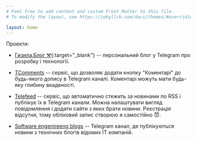 ```yaml
---
# Feel free to add content and custom Front Matter to this file.
# To modify the layout, see https://jekyllrb.com/docs/themes/#overriding-theme-defaults

layout: home
---
```

Проекти:
- [Гизила.Блог ⚒](https://t.me/hyzyla_blog){:target="_blank"} -- персональний блог у Telegram про розробку і технології.

- [TComments](https://tcomments.ga/posts/62d32c5d-beb7-40ff-b5bc-21e4ba0d8163) -- сервіс, що дозволяє додати кнопку "Коментарі" до будь-якого допису в Telegram каналі. Коментарі можуть мати будь-яку глибину вкаденості.

- [Telefeed](https://webtelefeed.ga/) -- сервіс, що автоматично стежить за новинами по RSS і публікує їх в Telegram канали. Можна налаштувати вигляд повідомлення і додати сайти з яких брати новини. Реєстрація відсутня, тому обліковий запис створюю я самостійно 😈.

- [Software engenireeng blogs](https://t.me/software_engineering_blogs) -- Telegram канал, де публікуються новини з технічних блогів відомих ІТ компаній.
